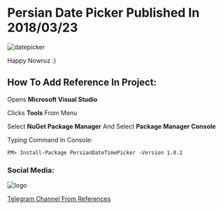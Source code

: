 # Persian Date Picker Published In 2018/03/23
![datepicker](https://user-images.githubusercontent.com/18450054/37837482-f32bcc92-2ed2-11e8-969a-2a98ecf6505a.png)

Happy Nowruz :)

## How To Add Reference In Project:

Opens **Microsoft Visual Studio**

Clicks **Tools** From Menu

Select **NuGet Package Manager** And Select **Package Manager Console**

Typing Command In Console:

```
PM> Install-Package PersianDateTimePicker -Version 1.0.1  
```

### Social Media:
![logo](https://www.freepnglogos.com/uploads/telegram-logo-11.png)

[Telegram Channel From References](https://t.me/Public_Reference)

